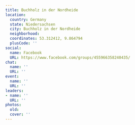 ```yaml
---
title: Buchholz in der Nordheide
location:
  country: Germany
  state: Niedersachsen
  city: Buchholz in der Nordheide
  neighborhood: 
  coordinates: 53.312412, 9.864794
  plusCode: ''
social:
  name: Facebook
  URL: https://www.facebook.com/groups/455966358240435/
chat:
  name: ''
  URL: ''
event:
  name: ''
  URL: ''
leaders:
- name: ''
  URL: ''
photos:
  old: 
  cover: ''
---
```

